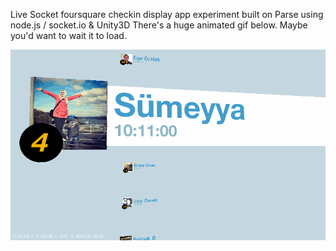Live Socket foursquare checkin display app experiment built on Parse using node.js / socket.io & Unity3D
There's a huge animated gif below. Maybe you'd want to wait it to load.

![Awesome cat gif](https://raw.githubusercontent.com/eralpkaraduman/4SQWall/master/checkin_wall.gif?token=ABNiAL54HpIVX4-9MglZRjW9-dU-YNNwks5U9ytPwA%3D%3D)
